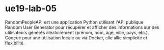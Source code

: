# ue19-lab-05
RandomPeopleAPI est une application Python utilisant l'API publique Random User Generator pour récupérer et afficher des informations sur des utilisateurs générés aléatoirement (prénom, nom, âge, ville, pays, etc.). Conçue pour une utilisation locale ou via Docker, elle allie simplicité et flexibilité.
